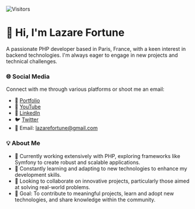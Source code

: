 ![Visitors](https://komarev.com/ghpvc/?username=lazarefortune)

# 👋 Hi, I'm Lazare Fortune

A passionate PHP developer based in Paris, France, with a keen interest in backend technologies. I'm always eager to engage in new projects and technical challenges.

### 🌐 Social Media
Connect with me through various platforms or shoot me an email:
- 🎨 [Portfolio](https://www.lazarefortune.com)
- 🎥 [YouTube](https://www.youtube.com/channel/UCITKwfT7qVXjdHHu84Atodw)
- 💼 [LinkedIn](https://www.linkedin.com/in/lazare-fortune/)
- 🐦 [Twitter](https://twitter.com/lazarefortune)
- 📧 Email: [lazarefortune@gmail.com](mailto:lazarefortune@gmail.com)

### 💡 About Me
- 🔭 Currently working extensively with PHP, exploring frameworks like Symfony to create robust and scalable applications.
- 🌱 Constantly learning and adapting to new technologies to enhance my development skills.
- 👯 Looking to collaborate on innovative projects, particularly those aimed at solving real-world problems.
- 🎯 Goal: To contribute to meaningful projects, learn and adopt new technologies, and share knowledge within the community.
